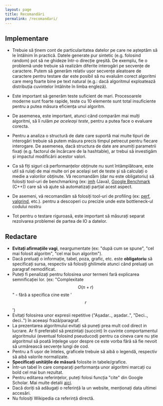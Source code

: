 ```yaml
---
layout: page
title: Recomandări
permalink: /recomandari/
---
```


## Implementare ##

- Trebuie să ținem cont de particularitatea datelor pe care ne așteptăm să le întâlnim în practică. 
Datele generate pur sintetic (e.g. folosind random) pot să ne ghideze într-o direcție greșită. 
De exemplu, fie o problemă unde trebuie să realizăm diferite interogări pe secvențe de caractere. 
Putem să generăm relativ ușor secvențe aleatoare de caractere pentru testare dar este 
posibil să nu evaluăm corect algoritmi care merg foarte bine pe text natural (e.g.: dacă algoritmul exploatează distribuția cuvintelor întâlnite în limba engleză).

- Este important să generăm teste suficient de mari. Procesoarele moderne sunt foarte rapide, 
teste cu 10 elemente sunt total insuficiente pentru a putea măsura eficiența unui algoritm.

- De asemenea, este important, atunci când comparăm mai mulți algoritmi, să îi rulăm _pe aceleași teste_, pentru a putea face o evaluare corecta.

- Pentru a analiza o structură de date care suportă mai multe tipuri de interogări trebuie să putem măsura precis timpul 
petrecut pentru fiecare interogare. De asemenea, dacă structura de date are anumiți parametrii fixați 
(e.g. factorul de încărcare de la hashtable), ar trebui să investigăm și impactul modificării acestor valori.

- Ca să fiți siguri că performanțelor obținute nu sunt întâmplătoare, este util să rulați de mai multe ori pe același set de teste și să calculați o medie a valorilor obținute.
  Vă recomandăm (dar nu este obligatoriu) să folosiți tool-uri de benchmarking (ex: <a href="https://openjdk.org/projects/code-tools/jmh/">jmh</a> (Java),  <a href="https://github.com/google/benchmark">Google Benchmark</a> (C++)) care să vă ajute să automatizați parțial acest aspect.

- De asemeni, vă recomandăm să folosiți tool-uri de profiling (ex: <a href="http://www.brendangregg.com/perf.html">perf</a>, <a href="http://valgrind.org/docs/manual/cl-manual.html">valgrind</a>, etc.). pentru a descoperi cu precizie unde este bottleneck-ul codului nostru

- Tot pentru o testare riguroasă, este important să măsurați separat rezolvarea problemei de partea de IO a datelor.

## Redactare ##

- **Evitați afirmațiile vagi**, neargumentate (ex: "după cum se spune", "cel mai folosit algoritm", "cel mai bun algoritm").
- Dacă preluați o informație, tabel, poza, grafic, etc. este **obligatoriu** să specificați sursa, respectiv să folosiți ghilimele atunci când preluați un paragraf nemodificat.
- Puteți fi penalizați pentru folosirea unor termeni fară explicarea semnificației lor.
(ex: "Complexitate $$O(n + r)$$" - fără a specifica cine este '$$r$$')
- Evitați folosirea unor expresii repetitive ("Așadar.., așadar..", "Deci.., deci..") în aceeași frază/paragraf.
- La prezentarea algoritmului evitați să puneți prea mult cod direct in lucrare. Ar fi preferabil să prezintați (succint) în cuvinte comportamentul algoritmului (eventual folosind pseuducod) pentru ca cineva care nu știe algoritmul să poată înțelege ușor despre ce este vorba fără să fie nevoit să urmărească secvențe lungi de cod.
- Pentru a fi ușor de înteles, graficele trebuie să aibă o legendă, respectiv să aibă valorile normalizate.
- **Specificați unitățile de măsură** folosite in tabele/grafice.
- Într-un tabel în care comparați performanța unor algoritmi marcați cu bold cel mai bun rezultat.
- Pentru editarea referințelor, puteți folosi funcția "cite" din Google Scholar. Mai multe detalii <a href="https://libguides.com.edu/c.php?g=649172&p=4554037">aici</a>.
- Dacă doriți să adăugați o referință la un website, menționați data ultimei accesări.
- Nu folosiți Wikipedia ca referință directă.
